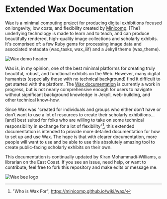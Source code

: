 # Extended Wax Documentation 
[Wax](https://minicomp.github.io/wax/) is a minimal computing project for producing digital exhibitions focused on longevity, low costs, and flexibility created by [Minicomp](https://github.com/minicomp/). [The] underlying technology is made to learn and to teach, and can produce beautifully rendered, high-quality image collections and scholarly exhibits. It's comprised of: a few Ruby gems for processing image data and associated metadata (wax_tasks, wax_iiif) and a Jekyll theme (wax_theme).

![Wax demo header](https://encrypted-tbn0.gstatic.com/images?q=tbn:ANd9GcQLfwwsr0vGOJsH9f5EJdD0ojWZ6OCdAo4jGw&s)


Wax is, in my opinion, one of the best minimal platforms for creating truly beautiful, robust, and functional exhibits on the Web. However, many digital humanists (especially those with no technical background) find it difficult to get started with the platform. The [Wax documentation](https://minicomp.github.io/wiki/wax/) is currently a work in progress, but is not nearly comprehensive enough for users to navigate without significant background knowledge in Jekyll, web-building, and other technical know-how.

Since Wax was "created for individuals and groups who either don’t have or don’t want to use a lot of resources to create their scholarly exhibitions... [and] best suited for folks who are willing to take on some technical responsibility in exchange for a lot of flexibility"[^1], this extended documentation is intended to provide more detailed documentation for how to set up and use Wax. The hope is that with clearer documentation, more people will want to use and be able to use this absolutely amazing tool to create public-facing scholarly exhibits on their own.

This documentation is continually updated by Kiran Mohammadi-Williams, a librarian on the East Coast. If you see an issue, need help, or want to contribute, feel free to fork this repository and make edits or message me.

![Wax bee logo](https://repository-images.githubusercontent.com/113231984/b2b0b400-8220-11e9-85f5-0d159cbfed9a)

[^1]: "Who is Wax For", https://minicomp.github.io/wiki/wax/
